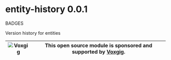 # entity-history 0.0.1

BADGES

<!--JOSTRACA-SLOT-START:shortdesc-->
Version history for entities
<!--JOSTRACA-SLOT-END:shortdesc-->

| ![Voxgig](https://www.voxgig.com/res/img/vgt01r.png) | This open source module is sponsored and supported by [Voxgig](https://www.voxgig.com). |
|---|---|


<!--START:options-->
<!--END:options-->

<!--START:action-list-->
<!--END:action-list-->

<!--START:action-desc-->
<!--END:action-desc-->


